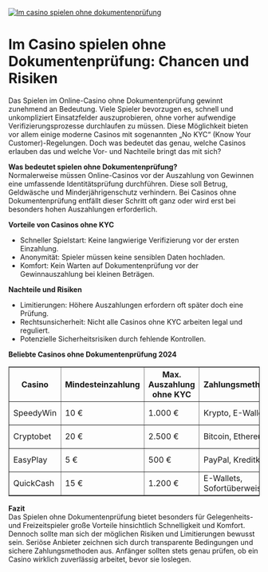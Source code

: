 [![Im casino spielen ohne dokumentenprüfung](https://123-caf.pages.dev/gitsignup.png)](https://vrmoo.ru/Bt82HjjY)

<h1>Im Casino spielen ohne Dokumentenprüfung: Chancen und Risiken</h1> <p>Das Spielen im Online-Casino ohne Dokumentenprüfung gewinnt zunehmend an Bedeutung. Viele Spieler bevorzugen es, schnell und unkompliziert Einsatzfelder auszuprobieren, ohne vorher aufwendige Verifizierungsprozesse durchlaufen zu müssen. Diese Möglichkeit bieten vor allem einige moderne Casinos mit sogenannten „No KYC“ (Know Your Customer)-Regelungen. Doch was bedeutet das genau, welche Casinos erlauben das und welche Vor- und Nachteile bringt das mit sich?</p>  <p><strong>Was bedeutet spielen ohne Dokumentenprüfung?</strong><br> Normalerweise müssen Online-Casinos vor der Auszahlung von Gewinnen eine umfassende Identitätsprüfung durchführen. Diese soll Betrug, Geldwäsche und Minderjährigenschutz verhindern. Bei Casinos ohne Dokumentenprüfung entfällt dieser Schritt oft ganz oder wird erst bei besonders hohen Auszahlungen erforderlich.</p>  <p><strong>Vorteile von Casinos ohne KYC</strong></p> <ul>   <li>Schneller Spielstart: Keine langwierige Verifizierung vor der ersten Einzahlung.</li>   <li>Anonymität: Spieler müssen keine sensiblen Daten hochladen.</li>   <li>Komfort: Kein Warten auf Dokumentenprüfung vor der Gewinnauszahlung bei kleinen Beträgen.</li> </ul>  <p><strong>Nachteile und Risiken</strong></p> <ul>   <li>Limitierungen: Höhere Auszahlungen erfordern oft später doch eine Prüfung.</li>   <li>Rechtsunsicherheit: Nicht alle Casinos ohne KYC arbeiten legal und reguliert.</li>   <li>Potenzielle Sicherheitsrisiken durch fehlende Kontrollen.</li> </ul>  <p><strong>Beliebte Casinos ohne Dokumentenprüfung 2024</strong></p> <table border="1" cellpadding="8" cellspacing="0">   <thead>     <tr>       <th>Casino</th>       <th>Mindesteinzahlung</th>       <th>Max. Auszahlung ohne KYC</th>       <th>Zahlungsmethoden</th>       <th>Besonderheiten</th>     </tr>   </thead>   <tbody>     <tr>       <td>SpeedyWin</td>       <td>10 €</td>       <td>1.000 €</td>       <td>Krypto, E-Wallets</td>       <td>Blitzschnelle Auszahlungen</td>     </tr>     <tr>       <td>Cryptobet</td>       <td>20 €</td>       <td>2.500 €</td>       <td>Bitcoin, Ethereum</td>       <td>Nur Kryptowährungen</td>     </tr>     <tr>       <td>EasyPlay</td>       <td>5 €</td>       <td>500 €</td>       <td>PayPal, Kreditkarte</td>       <td>Kein KYC bei kleinen Beträgen</td>     </tr>     <tr>       <td>QuickCash</td>       <td>15 €</td>       <td>1.200 €</td>       <td>E-Wallets, Sofortüberweisung</td>       <td>Automatisierte Auszahlungen</td>     </tr>   </tbody> </table>  <p><strong>Fazit</strong><br> Das Spielen ohne Dokumentenprüfung bietet besonders für Gelegenheits- und Freizeitspieler große Vorteile hinsichtlich Schnelligkeit und Komfort. Dennoch sollte man sich der möglichen Risiken und Limitierungen bewusst sein. Seriöse Anbieter zeichnen sich durch transparente Bedingungen und sichere Zahlungsmethoden aus. Anfänger sollten stets genau prüfen, ob ein Casino wirklich zuverlässig arbeitet, bevor sie loslegen.</p>